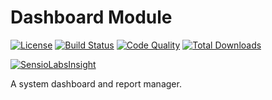 # Dashboard Module

[![License](https://img.shields.io/badge/license-MIT-brightgreen.svg)](https://packagist.org/packages/anomaly/dashboard-module) 
[![Build Status](https://scrutinizer-ci.com/g/anomalylabs/dashboard-module/badges/build.png?b=master)](https://scrutinizer-ci.com/g/anomalylabs/dashboard-module/build-status/master)
[![Code Quality](http://img.shields.io/scrutinizer/g/anomalylabs/dashboard-module.svg)](https://scrutinizer-ci.com/g/anomalylabs/dashboard-module/)
[![Total Downloads](http://img.shields.io/packagist/dt/anomaly/dashboard-module.svg)](https://packagist.org/packages/anomaly/dashboard-module)

[![SensioLabsInsight](https://insight.sensiolabs.com/projects/4099a034-ce40-4c0e-b58e-966415aa6833/small.png)](https://insight.sensiolabs.com/projects/4099a034-ce40-4c0e-b58e-966415aa6833)

A system dashboard and report manager.
